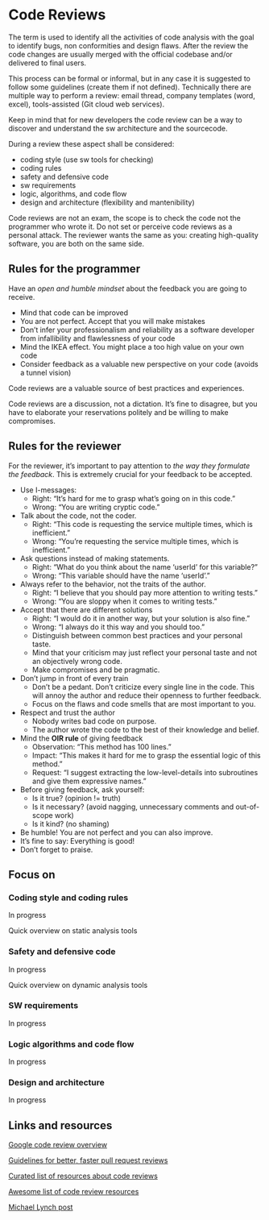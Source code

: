 # Code Reviews

The term is used to identify all the activities of code analysis with the goal to identify bugs, non conformities and design flaws. After the review the code changes are usually merged with the official codebase and/or delivered to final users.

This process can be formal or informal, but in any case it is suggested to follow some guidelines (create them if not defined). Technically there are multiple way to perform a review: email thread, company templates (word, excel), tools-assisted (Git cloud web services).

Keep in mind that for new developers the code review can be a way to discover and understand the sw architecture and the sourcecode.

During a review these aspect shall be considered:

+ coding style (use sw tools for checking)
+ coding rules
+ safety and defensive code
+ sw requirements
+ logic, algorithms, and code flow
+ design and architecture (flexibility and mantenibility)
   
Code reviews are not an exam, the scope is to check the code not the programmer who wrote it. Do not set or perceive code reviews as a personal attack. The reviewer wants the same as you: creating high-quality software, you are both on the same side.

## Rules for the programmer

Have an *open and humble mindset* about the feedback you are going to receive.

+ Mind that code can be improved
+ You are not perfect. Accept that you will make mistakes
+ Don’t infer your professionalism and reliability as a software developer from infallibility and flawlessness of your code
+ Mind the IKEA effect. You might place a too high value on your own code
+ Consider feedback as a valuable new perspective on your code (avoids a tunnel vision)

Code reviews are a valuable source of best practices and experiences.

Code reviews are a discussion, not a dictation. It’s fine to disagree, but you have to elaborate your reservations politely and be willing to make compromises.

## Rules for the reviewer

For the reviewer, it’s important to pay attention to *the way they formulate the feedback*. This is extremely crucial for your feedback to be accepted.

+ Use I-messages:
    - Right: “It’s hard for me to grasp what’s going on in this code.”
    - Wrong: “You are writing cryptic code.”
+ Talk about the code, not the coder.
    - Right: “This code is requesting the service multiple times, which is inefficient.”
    - Wrong: “You’re requesting the service multiple times, which is inefficient.”
+ Ask questions instead of making statements.
    - Right: “What do you think about the name ‘userId’ for this variable?”
    - Wrong: “This variable should have the name ‘userId’.”
+ Always refer to the behavior, not the traits of the author.
    - Right: “I believe that you should pay more attention to writing tests.”
    - Wrong: “You are sloppy when it comes to writing tests.”
+ Accept that there are different solutions
    - Right: “I would do it in another way, but your solution is also fine.”
    - Wrong: “I always do it this way and you should too.”
    - Distinguish between common best practices and your personal taste.
    - Mind that your criticism may just reflect your personal taste and not an objectively wrong code.
    - Make compromises and be pragmatic.
+ Don’t jump in front of every train
    - Don’t be a pedant. Don’t criticize every single line in the code. This will annoy the author and reduce their openness to further feedback.
    - Focus on the flaws and code smells that are most important to you.
+ Respect and trust the author
    - Nobody writes bad code on purpose.
    - The author wrote the code to the best of their knowledge and belief.
+ Mind the **OIR rule** of giving feedback
    - Observation: “This method has 100 lines.”
    - Impact: “This makes it hard for me to grasp the essential logic of this method.”
    - Request: “I suggest extracting the low-level-details into subroutines and give them expressive names.”
+ Before giving feedback, ask yourself:
    - Is it true? (opinion != truth)
    - Is it necessary? (avoid nagging, unnecessary comments and out-of-scope work)
    - Is it kind? (no shaming)
+ Be humble! You are not perfect and you can also improve.
+ It’s fine to say: Everything is good!
+ Don’t forget to praise.

## Focus on
   
### Coding style and coding rules

In progress

Quick overview on static analysis tools

### Safety and defensive code

In progress

Quick overview on dynamic analysis tools

### SW requirements

In progress

### Logic algorithms and code flow

In progress

### Design and architecture

In progress

## Links and resources

[Google code review overview](https://google.github.io/eng-practices/review/)

[Guidelines for better, faster pull request reviews](https://github.com/mawrkus/pull-request-review-guide)

[Curated list of resources about code reviews](https://github.com/mgreiler/all-about-code-review)

[Awesome list of code review resources](https://github.com/joho/awesome-code-review)

[Michael Lynch post](https://mtlynch.io/code-review-love/)
